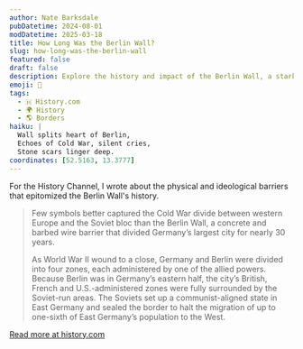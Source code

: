 ```yaml
---
author: Nate Barksdale
pubDatetime: 2024-08-01
modDatetime: 2025-03-18
title: How Long Was the Berlin Wall?
slug: how-long-was-the-berlin-wall
featured: false
draft: false
description: Explore the history and impact of the Berlin Wall, a stark Cold War symbol that split a city and its people for three decades.
emoji: 🧱
tags:
  - 🇭 History.com
  - 🌍 History
  - 🌎 Borders
haiku: |
  Wall splits heart of Berlin,  
  Echoes of Cold War, silent cries,  
  Stone scars linger deep.
coordinates: [52.5163, 13.3777]
---
```


For the History Channel, I wrote about the physical and ideological barriers that epitomized the Berlin Wall's history.

> Few symbols better captured the Cold War divide between western Europe and the Soviet bloc than the Berlin Wall, a concrete and barbed wire barrier that divided Germany’s largest city for nearly 30 years.
>
> As World War II wound to a close, Germany and Berlin were divided into four zones, each administered by one of the allied powers. Because Berlin was in Germany’s eastern half, the city’s British, French and U.S.-administered zones were fully surrounded by the Soviet-run areas. The Soviets set up a communist-aligned state in East Germany and sealed the border to halt the migration of up to one-sixth of East Germany’s population to the West.

[Read more at history.com](https://www.history.com/news/how-long-was-the-berlin-wall)
